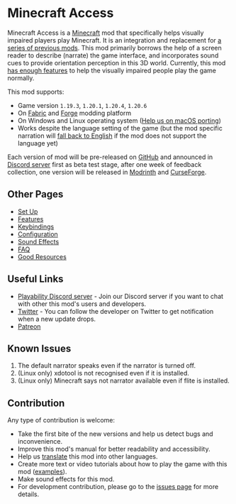 # Minecraft Access

Minecraft Access is a [Minecraft](https://www.minecraft.net) mod that specifically helps visually impaired players play Minecraft.
It is an integration and replacement for [a series of previous mods](https://github.com/accessible-minecraft).
This mod primarily borrows the help of a screen reader to describe (narrate) the game interface, and incorporates sound cues to provide orientation perception in this 3D world.
Currently, this mod [has enough features](doc/FAQ.md#is-the-mod-enough-to-play-the-game-normally) to help the visually impaired people play the game normally.

This mod supports:

* Game version `1.19.3`, `1.20.1`, `1.20.4`, `1.20.6`
* On [Fabric](https://fabricmc.net/use/installer/) and [Forge](https://files.minecraftforge.net/net/minecraftforge/forge/) modding platform
* On Windows and Linux operating system ([Help us on macOS porting](https://github.com/khanshoaib3/minecraft-access/issues/22))
* Works despite the language setting of the game (but the mod specific narration will [fall back to English](/doc/FEATURES.md#i18n-fallback-mechanism) if the mod does not support the language yet)

Each version of mod will be pre-released on [GitHub](https://github.com/khanshoaib3/minecraft-access/releases) and announced in [Discord server](https://discord.gg/yQjjsDqWQX) first as beta test stage, after one week of feedback collection, one version will be released in [Modrinth](https://modrinth.com/mod/minecraft-access/versions) and [CurseForge](https://legacy.curseforge.com/minecraft/mc-mods/blind-accessibility/files). 

## Other Pages

* [Set Up](/doc/SET_UP.md)
* [Features](/doc/FEATURES.md)
* [Keybindings](/doc/KEYBINDINGS.md)
* [Configuration](/doc/CONFIG.md)
* [Sound Effects](https://html-preview.github.io/?url=https://github.com/khanshoaib3/minecraft-access/blob/1.20/doc/SOUND.html)
* [FAQ](/doc/FAQ.md)
* [Good Resources](/doc/GOOD_RESOURCES.md)

## Useful Links

* [Playability Discord server](https://discord.gg/yQjjsDqWQX) - Join our Discord server if you want to chat with other this mod's users and developers.
* [Twitter](https://twitter.com/shoaib_mk0) - You can follow the developer on Twitter to get notification when a new update drops.
* [Patreon](https://www.patreon.com/shoaibkhan)

## Known Issues

1. The default narrator speaks even if the narrator is turned off.
2. (Linux only) xdotool is not recognised even if it is installed.
3. (Linux only) Minecraft says not narrator available even if flite is installed.

## Contribution

Any type of contribution is welcome:

* Take the first bite of the new versions and help us detect bugs and inconvenience.
* Improve this mod's manual for better readability and accessibility.
* Help us [translate](/doc/FAQ.md#how-can-i-contribute-to-i18n) this mod into other languages.
* Create more text or video tutorials about how to play the game with this mod ([examples](/doc/GOOD_RESOURCES.md#gameplay-with-this-mod)).
* Make sound effects for this mod.
* For development contribution, please go to the [issues page](https://github.com/khanshoaib3/minecraft-access/issues) for more details.
